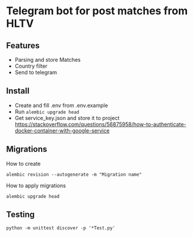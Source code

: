 # Telegram bot for post matches from HLTV
## Features
* Parsing and store Matches
* Country filter
* Send to telegram

## Install 
* Create and fill .env from .env.example
* Run `alembic upgrade head`
* Get service_key.json and store it to project https://stackoverflow.com/questions/56875958/how-to-authenticate-docker-container-with-google-service
## Migrations
How to create

`alembic revision --autogenerate -m "Migration name"`

How to apply migrations

`alembic upgrade head`

## Testing 
`python -m unittest discover -p '*Test.py'`
